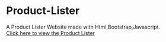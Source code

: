 # Product-Lister 
A Product Lister Website made with Html,Bootstrap,Javascript. 
<br/>
<a href="https://product-lister.netlify.app/">Click here to view the Product Lister </a>
